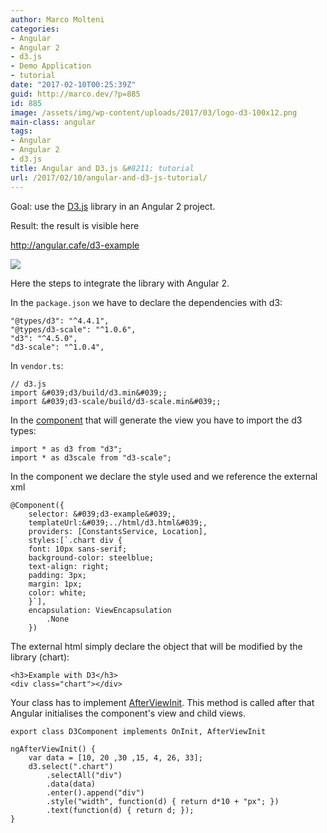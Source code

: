 ```yaml
---
author: Marco Molteni
categories:
- Angular
- Angular 2
- d3.js
- Demo Application
- tutorial
date: "2017-02-10T00:25:39Z"
guid: http://marco.dev/?p=885
id: 885
image: /assets/img/wp-content/uploads/2017/03/logo-d3-100x12.png
main-class: angular
tags:
- Angular
- Angular 2
- d3.js
title: Angular and D3.js &#8211; tutorial
url: /2017/02/10/angular-and-d3-js-tutorial/
---
```

Goal: use the [D3.js](https://d3js.org) library in an Angular 2 project.

Result: the result is visible here 

<http://angular.cafe/d3-example>

<img class="alignnone size-full wp-image-884" src="/assets/img/uploads/2017/02/Ohne-Titel.png?resize=842%2C484" data-recalc-dims="1" />

Here the steps to integrate the library with Angular 2.

In the `package.json` we have to declare the dependencies with d3:

    "@types/d3": "^4.4.1",
    "@types/d3-scale": "^1.0.6",
    "d3": "^4.5.0",
    "d3-scale": "^1.0.4",
    

In `vendor.ts`:

    // d3.js
    import &#039;d3/build/d3.min&#039;;
    import &#039;d3-scale/build/d3-scale.min&#039;;
    

In the [component](https://github.com/marco76/SpringAngular2TypeScript/blob/master/webClient/src/app/components/d3.component.ts) that will generate the view you have to import the d3 types:

    import * as d3 from "d3";
    import * as d3scale from "d3-scale";
    

In the component we declare the style used and we reference the external xml

    @Component({
        selector: &#039;d3-example&#039;,
        templateUrl:&#039;../html/d3.html&#039;,
        providers: [ConstantsService, Location],
        styles:[`.chart div {
        font: 10px sans-serif;
        background-color: steelblue;
        text-align: right;
        padding: 3px;
        margin: 1px;
        color: white;
        }`],
        encapsulation: ViewEncapsulation
            .None
        })
    
    

The external html simply declare the object that will be modified by the library (chart):

    <h3>Example with D3</h3>
    <div class="chart"></div>
    

Your class has to implement [AfterViewInit](https://angular.io/docs/ts/latest/guide/lifecycle-hooks.html). This method is called after that Angular initialises the component's view and child views.

`export class D3Component implements OnInit, AfterViewInit`

    ngAfterViewInit() {
        var data = [10, 20 ,30 ,15, 4, 26, 33];
        d3.select(".chart")
            .selectAll("div")
            .data(data)
            .enter().append("div")
            .style("width", function(d) { return d*10 + "px"; })
            .text(function(d) { return d; });
    }